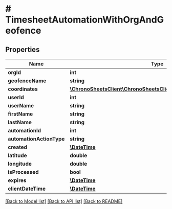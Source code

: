 # # TimesheetAutomationWithOrgAndGeofence

## Properties

Name | Type | Description | Notes
------------ | ------------- | ------------- | -------------
**orgId** | **int** |  | [optional] 
**geofenceName** | **string** |  | [optional] 
**coordinates** | [**\ChronoSheetsClient\ChronoSheetsClientLibModel\BasicCoordinate[]**](BasicCoordinate.md) |  | [optional] 
**userId** | **int** |  | [optional] 
**userName** | **string** |  | [optional] 
**firstName** | **string** |  | [optional] 
**lastName** | **string** |  | [optional] 
**automationId** | **int** |  | [optional] 
**automationActionType** | **string** |  | [optional] 
**created** | [**\DateTime**](\DateTime.md) |  | [optional] 
**latitude** | **double** |  | [optional] 
**longitude** | **double** |  | [optional] 
**isProcessed** | **bool** |  | [optional] 
**expires** | [**\DateTime**](\DateTime.md) |  | [optional] 
**clientDateTime** | [**\DateTime**](\DateTime.md) |  | [optional] 

[[Back to Model list]](../../README.md#documentation-for-models) [[Back to API list]](../../README.md#documentation-for-api-endpoints) [[Back to README]](../../README.md)


